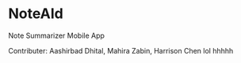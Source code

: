 # NoteAId
Note Summarizer Mobile App

Contributer: Aashirbad Dhital, Mahira Zabin, Harrison Chen
lol hhhhh

